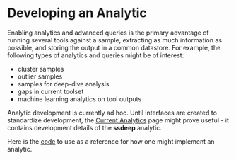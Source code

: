 # Developing an Analytic

Enabling analytics and advanced queries is the primary advantage of running several tools against a sample, extracting as much information as possible, and storing the output in a common datastore. For example, the following types of analytics and queries might be of interest:

- cluster samples
- outlier samples
- samples for deep-dive analysis
- gaps in current toolset
- machine learning analytics on tool outputs

Analytic development is currently ad hoc. Until interfaces are created to standardize development, the [Current Analytics](../use/use-analytics.md) page might prove useful - it contains development details of the **ssdeep** analytic.

Here is the [code](https://github.com/mitre/multiscanner/blob/feature-celery/analytics/ssdeep_analytics.py) to use as a reference for how one might implement an analytic.